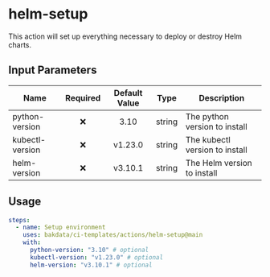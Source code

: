 # helm-setup

This action will set up everything necessary to deploy or destroy Helm charts.

## Input Parameters

| Name            | Required | Default Value |  Type  | Description                    |
| --------------- | :------: | :-----------: | :----: | ------------------------------ |
| python-version  |    ❌    |     3.10      | string | The python version to install  |
| kubectl-version |    ❌    |    v1.23.0    | string | The kubectl version to install |
| helm-version    |    ❌    |    v3.10.1    | string | The Helm version to install    |

## Usage

```yaml
steps:
  - name: Setup environment
    uses: bakdata/ci-templates/actions/helm-setup@main
    with:
      python-version: "3.10" # optional
      kubectl-version: "v1.23.0" # optional
      helm-version: "v3.10.1" # optional
```
